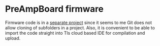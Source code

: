 # PreAmpBoard firmware

Firmware code is in a [separate project](https://github.com/terjeio/PreAmpBoardFirmware/) since it seems to me Git does not allow cloning of subfolders in a project. Also, it is convenient to be able to import the code straight into TIs cloud based IDE for compilation and upload.